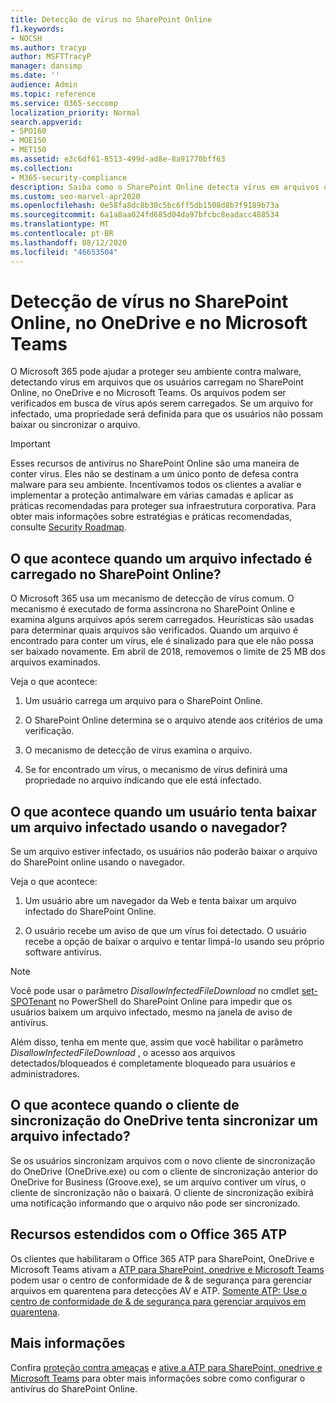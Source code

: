 ```yaml
---
title: Detecção de vírus no SharePoint Online
f1.keywords:
- NOCSH
ms.author: tracyp
author: MSFTTracyP
manager: dansimp
ms.date: ''
audience: Admin
ms.topic: reference
ms.service: O365-seccomp
localization_priority: Normal
search.appverid:
- SPO160
- MOE150
- MET150
ms.assetid: e3c6df61-8513-499d-ad8e-8a91770bff63
ms.collection:
- M365-security-compliance
description: Saiba como o SharePoint Online detecta vírus em arquivos que os usuários carregam e impedem que os usuários baixem ou sincronizem os arquivos.
ms.custom: seo-marvel-apr2020
ms.openlocfilehash: 0e58fa8dc8b30c5bc6ff5db1508d8b7f9189b73a
ms.sourcegitcommit: 6a1a8aa024fd685d04da97bfcbc8eadacc488534
ms.translationtype: MT
ms.contentlocale: pt-BR
ms.lasthandoff: 08/12/2020
ms.locfileid: "46653504"
---
```

# <a name="virus-detection-in-sharepoint-online-onedrive-and-microsoft-teams"></a>Detecção de vírus no SharePoint Online, no OneDrive e no Microsoft Teams

O Microsoft 365 pode ajudar a proteger seu ambiente contra malware, detectando vírus em arquivos que os usuários carregam no SharePoint Online, no OneDrive e no Microsoft Teams. Os arquivos podem ser verificados em busca de vírus após serem carregados. Se um arquivo for infectado, uma propriedade será definida para que os usuários não possam baixar ou sincronizar o arquivo.

> [!IMPORTANT]
> Esses recursos de antivírus no SharePoint Online são uma maneira de conter vírus. Eles não se destinam a um único ponto de defesa contra malware para seu ambiente. Incentivamos todos os clientes a avaliar e implementar a proteção antimalware em várias camadas e aplicar as práticas recomendadas para proteger sua infraestrutura corporativa. Para obter mais informações sobre estratégias e práticas recomendadas, consulte [Security Roadmap](security-roadmap.md).

## <a name="what-happens-when-an-infected-file-is-uploaded-to-sharepoint-online"></a>O que acontece quando um arquivo infectado é carregado no SharePoint Online?

O Microsoft 365 usa um mecanismo de detecção de vírus comum. O mecanismo é executado de forma assíncrona no SharePoint Online e examina alguns arquivos após serem carregados. Heurísticas são usadas para determinar quais arquivos são verificados. Quando um arquivo é encontrado para conter um vírus, ele é sinalizado para que ele não possa ser baixado novamente. Em abril de 2018, removemos o limite de 25 MB dos arquivos examinados.

Veja o que acontece:

1. Um usuário carrega um arquivo para o SharePoint Online.

2. O SharePoint Online determina se o arquivo atende aos critérios de uma verificação.

3. O mecanismo de detecção de vírus examina o arquivo.

4. Se for encontrado um vírus, o mecanismo de vírus definirá uma propriedade no arquivo indicando que ele está infectado.

## <a name="what-happens-when-a-user-tries-to-download-an-infected-file-by-using-the-browser"></a>O que acontece quando um usuário tenta baixar um arquivo infectado usando o navegador?

Se um arquivo estiver infectado, os usuários não poderão baixar o arquivo do SharePoint online usando o navegador.

Veja o que acontece:

1. Um usuário abre um navegador da Web e tenta baixar um arquivo infectado do SharePoint Online.

2. O usuário recebe um aviso de que um vírus foi detectado. O usuário recebe a opção de baixar o arquivo e tentar limpá-lo usando seu próprio software antivírus.

> [!NOTE]
>
> Você pode usar o parâmetro *DisallowInfectedFileDownload* no cmdlet [set-SPOTenant](https://docs.microsoft.com/powershell/module/sharepoint-online/Set-SPOTenant) no PowerShell do SharePoint Online para impedir que os usuários baixem um arquivo infectado, mesmo na janela de aviso de antivírus.
>
> Além disso, tenha em mente que, assim que você habilitar o parâmetro *DisallowInfectedFileDownload* , o acesso aos arquivos detectados/bloqueados é completamente bloqueado para usuários e administradores.

## <a name="what-happens-when-the-onedrive-sync-client-tries-to-sync-an-infected-file"></a>O que acontece quando o cliente de sincronização do OneDrive tenta sincronizar um arquivo infectado?

Se os usuários sincronizam arquivos com o novo cliente de sincronização do OneDrive (OneDrive.exe) ou com o cliente de sincronização anterior do OneDrive for Business (Groove.exe), se um arquivo contiver um vírus, o cliente de sincronização não o baixará. O cliente de sincronização exibirá uma notificação informando que o arquivo não pode ser sincronizado.

## <a name="extended-capabilities-with-office-365-atp"></a>Recursos estendidos com o Office 365 ATP

Os clientes que habilitaram o Office 365 ATP para SharePoint, OneDrive e Microsoft Teams ativam a [ATP para SharePoint, onedrive e Microsoft Teams](turn-on-atp-for-spo-odb-and-teams.md) podem usar o centro de conformidade de & de segurança para gerenciar arquivos em quarentena para detecções AV e ATP. [Somente ATP: Use o centro de conformidade de & de segurança para gerenciar arquivos em quarentena](manage-quarantined-messages-and-files.md#atp-only-use-the-security--compliance-center-to-manage-quarantined-files).

## <a name="more-information"></a>Mais informações

Confira [proteção contra ameaças](https://docs.microsoft.com/microsoft-365/security/office-365-security/protect-against-threats?view=o365-worldwide#requirements) e [ative a ATP para SharePoint, onedrive e Microsoft Teams](https://docs.microsoft.com/microsoft-365/security/office-365-security/turn-on-atp-for-spo-odb-and-teams?view=o365-worldwide) para obter mais informações sobre como configurar o antivírus do SharePoint Online.


